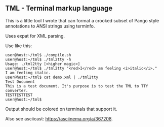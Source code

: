 ## TML - Terminal markup language

This is a little tool I wrote that can format a crooked subset of Pango style annotations to ANSI strings using terminfo.

Uses expat for XML parsing.

Use like this:
```
user@host:~/tml$ ./compile.sh
user@host:~/tml$ ./tml2tty -h
Usage: ./tml2tty [<higher magic>]
user@host:~/tml$ ./tml2tty "<red>I</red> am feeling <i>italic</i>."
I am feeling italic.
user@host:~/tml$ cat demo.xml | ./tml2tty 
Test Document
This is a test document. It's purpose is to test the TML to TTY converter.
TESTTESTTEST
user@host:~/tml$ 
```

Output should be colored on terminals that support it.

Also see asciicast: https://asciinema.org/a/367208.

